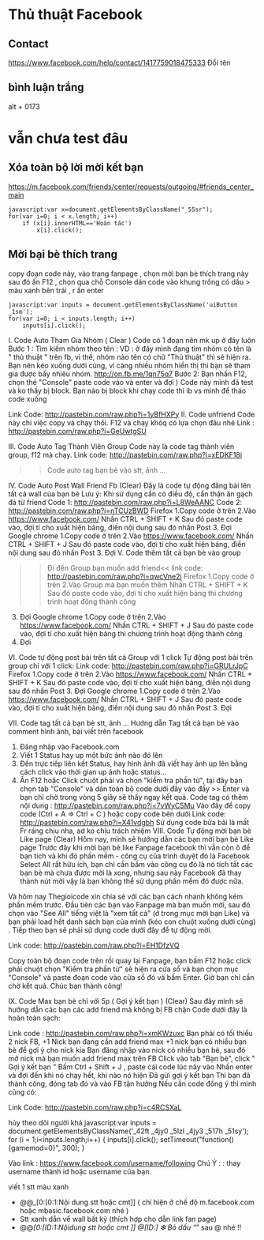 # Thủ thuật Facebook

## Contact
https://www.facebook.com/help/contact/1417759018475333 Đổi tên <br>




## bình luận trắng
alt + 0173

# vẫn chưa test đâu

## Xóa toàn bộ lời mời kết bạn
https://m.facebook.com/friends/center/requests/outgoing/#friends_center_main
```
javascript:var x=document.getElementsByClassName("_55sr");
for(var i=0; i < x.length; i++)
	if (x[i].innerHTML=='Hoàn tác')
		x[i].click();
```

## Mời bại bè thích trang
copy đoạn code này, vào trang fanpage , chọn mời bạn bè thích trang này sau đó ấn F12 , chọn qua chỗ Console
dán code vào khung trống có dấu > màu xanh bên trái , r ấn enter
```
javascript:var inputs = document.getElementsByClassName('uiButton _1sm');
for(var i=0; i < inputs.length; i++)
	inputs[i].click();
```

I.	Code Auto Tham Gia Nhóm ( Clear )
Code có 1 đoạn nên mk up ở đây luôn
Bước 1 : Tìm kiếm nhóm theo tên :
VD : ở đây mình đang tìm nhóm có tên là " thủ thuật " trên fb, vì thế, nhóm nào tên có chữ "Thủ thuật" thì sẽ hiện ra. Bạn nên kéo xuống dưới cùng, vì càng nhiều nhóm hiển thị thì bạn sẽ tham gia được bấy nhiêu nhóm.
http://on.fb.me/1qn75q7
Bước 2: Bạn nhấn F12, chọn thẻ "Console" paste code vào và enter và đợi  )
Code này mình đã test và ko thấy bị block. Bạn nào bị block khi chạy code thì ib vs mình để tháo code xuống


Link Code: http://pastebin.com/raw.php?i=1yBfHXPy
II. Code unfriend
Code này chỉ việc copy và chạy thôi. F12 và chạy   khôq có lựa chọn đâu nhé
Link : http://pastebin.com/raw.php?i=GeUwtgSU

III. Code Auto Tag Thành Viên Group
Code này là code tag thành viên group, f12 mà chạy.
Link code: http://pastebin.com/raw.php?i=xEDKF18i


>> Code auto tag bạn bè vào stt, ảnh ...




IV. Code Auto Post Wall Friend Fb (Clear)
Đây là code tự động đăng bài lên tất cả wall của bạn bè
Lưu ý: Khi sử dụng cần có điều độ, cẩn thận ăn gạch đá từ friend
Code 1: http://pastebin.com/raw.php?i=L8WeAANC
Code 2: http://pastebin.com/raw.php?i=nTCUzBWD
Firefox
1.Copy code ở trên
2.Vào https://www.facebook.com/  Nhấn CTRL + SHIFT + K Sau đó paste code vào, đợi tí cho xuất hiện bảng, điền nội dung sau đó nhấn Post
3. Đợi
Google chrome
1.Copy code ở trên
2.Vào https://www.facebook.com/  Nhấn CTRL + SHIFT + J Sau đó paste code vào, đợi tí cho xuất hiện bảng, điền nội dung sau đó nhấn Post
3. Đợi
V. Code thêm tất cả bạn bè vào group
>>Đi đến Group bạn muốn add friend<<
link code: http://pastebin.com/raw.php?i=qwcVne2j
Firefox
1.Copy code ở trên
2.Vào Group mà bạn muốn thêm  Nhấn CTRL + SHIFT + K Sau đó paste code vào, đợi tí cho xuất hiện bảng thì chương trình hoạt động thành công
3. Đợi
Google chrome
1.Copy code ở trên
2.Vào https://www.facebook.com/  Nhấn CTRL + SHIFT + J Sau đó paste code vào, đợi tí cho xuất hiện bảng thì chương trình hoạt động thành công
3. Đợi

VI. Code tự động post bài trên tất cả Group với 1 click
Tự động post bài trên group chỉ với 1 click:
Link code: http://pastebin.com/raw.php?i=GRULrJpC
Firefox
1.Copy code ở trên
2.Vào https://www.facebook.com/  Nhấn CTRL + SHIFT + K Sau đó paste code vào, đợi tí cho xuất hiện bảng, điền nội dung sau đó nhấn Post
3. Đợi
Google chrome
1.Copy code ở trên
2.Vào https://www.facebook.com/  Nhấn CTRL + SHIFT + J Sau đó paste code vào, đợi tí cho xuất hiện bảng, điền nội dung sau đó nhấn Post
3. Đợi

VII. Code tag tất cả bạn bè stt, ảnh ...
Hướng dẫn Tag tất cả bạn bè vào comment hình ảnh, bài viết trên facebook
1. Đăng nhập vào Facebook.com
2. Viết 1 Status hay up một bức ảnh nào đó lên
3. Đến trực tiếp liên kết Status, hay hình ảnh đã viết hay ảnh up lên bằng cách click vào thời gian up ảnh hoặc status...
4. Ấn F12 hoặc Click chuột phải và chọn "kiểm tra phần tử", tại đây bạn chọn tab "Console" và dán toàn bộ code dưới đây vào đấy >> Enter và bạn chỉ chờ trong vòng 5 giây sẽ thấy ngay kết quả.
Code tag có thêm nội dung : http://pastebin.com/raw.php?i=7vWyC5Mu
Vào đây để copy code (Ctrl + A => Ctrl + C ) hoặc copy code bên dưới
Link code: http://pastebin.com/raw.php?i=X41vdgbh
Sử dụng code bừa bãi là mất Fr ráng chịu nha, ad ko chịu trách nhiệm
VIII. Code Tự động mời bạn bè Like page (Clear)
Hôm nay, mình sẽ hướng dẫn các bạn mời bạn bè Like page
Trước đây khi mời bạn bè like Fanpage facebook thì vẫn còn ô để bạn tích và khi đó phần mềm - công cụ của trình duyệt đó là Facebook Select All rất hữu ích, bạn chỉ cần bấm vào công cụ đó là nó tích tất các bạn bè mà chưa được mời là xong, nhưng sau này Facebook đã thay thành nút mời vậy là bạn không thể sử dụng phần mềm đó được nữa.

Và hôm nay Thegioicode xin chia sẻ với các bạn cách nhanh không kém phần mềm trước.
Đầu tiên các bạn vào Fanpage mà bạn muốn mời, sau đó chọn vào "See All" tiếng việt là "xem tất cả" (ở trong mục mời bạn Like) và bạn phải load hết danh sách bạn của mình (kéo con chuột xuống dưới cùng) . Tiếp theo bạn sẽ phải sử dụng code dưới đây để tự động mời.

Link code: http://pastebin.com/raw.php?i=EH1DfzVQ

Copy toàn bộ đoạn code trên rồi quay lại Fanpage, bạn bấm F12 hoặc click phải chuột chọn "Kiểm tra phần tử" sẽ hiện ra cửa sổ và bạn chọn mục "Console" và paste đoạn code vào cửa sổ đó và bấm Enter.
Giờ bạn chỉ cần chờ kết quả.
Chúc bạn thành công!

IX. Code Max bạn bè chỉ với 5p ( Gợi ý kết bạn ) (Clear)
Sau đây mình sẽ hướng dẫn các bạn các add friend mà không bị FB chặn
Code dưới đây là hoàn toàn sạch:

Link code : http://pastebin.com/raw.php?i=xmKWzuxc
Bạn phải có tối thiểu 2 nick FB,
+1 Nick bạn đang cần add friend max
+1 nick bạn có nhiều bạn bè để gợi ý cho nick kia
Bạn đăng nhập vào nick có nhiều bạn bè, sau đó mở nick mà bạn muốn add friend max trên FB
Click vào tab "Bạn bè", click " Gợi ý kết bạn "
Bấm Ctrl + Shift + J , paste cái code lúc nãy vào
Nhấn enter và đợi đến khi nó chạy hết, khi nào nó hiện        Đã gửi gợi ý kết bạn
Thì bạn đã thành công, đóng tab đó và vào FB tận hưởng
Nếu cần code đồng ý thì mình cũng có:

Link Code: http://pastebin.com/raw.php?i=c4RCSXaL


hủy theo dõi người khá
javascript:var inputs = document.getElementsByClassName('_42ft _4jy0 _5lzl _4jy3 _517h _51sy');
for (i = 1;i<inputs.length;i++) {
inputs[i].click();
setTimeout("function(){gamemod=0}", 300);
}

Vào link : https://www.facebook.com/username/following
Chú Ý : : thay username thành id hoặc username của bạn.


viết 1 stt màu xanh
- @@_[0:[0:1:Nội dung stt hoặc cmt]] ( chỉ hiện ở chế độ m.facebook.com hoặc mbasic.facebook.com nhé )
- Stt xanh dẫn về wall bất kỳ (thích hợp cho dẫn link fan page)
- @@_[0:[ID:1:Nộidung stt hoặc cmt ]] _@_[ID:]
❇ Bỏ dấu “_” sau @ nhé !!
